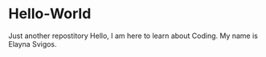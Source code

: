 # Hello-World
Just another repostitory 
Hello, I am here to learn about Coding. My name is Elayna Svigos. 
